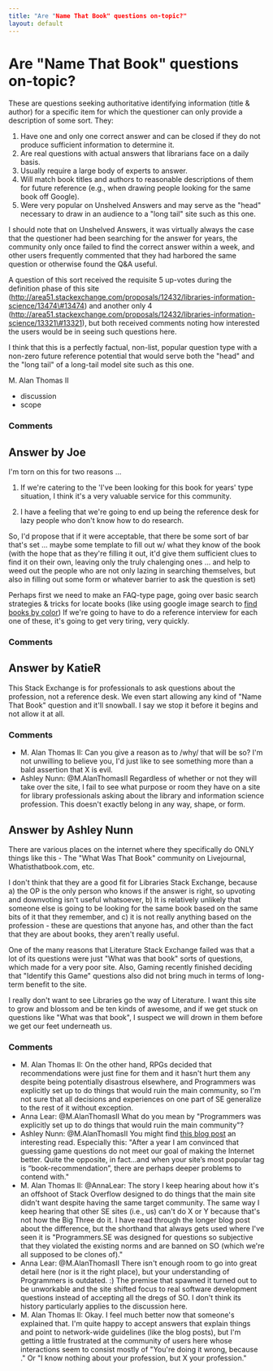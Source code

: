 ```yaml
---
title: "Are "Name That Book" questions on-topic?"
layout: default
---
```

Are "Name That Book" questions on-topic?
=====================
These are questions seeking authoritative identifying information (title
& author) for a specific item for which the questioner can only provide
a description of some sort. They:

1.  Have one and only one correct answer and can be closed if they do
    not produce sufficient information to determine it.
2.  Are real questions with actual answers that librarians face on a
    daily basis.
3.  Usually require a large body of experts to answer.
4.  Will match book titles and authors to reasonable descriptions of
    them for future reference (e.g., when drawing people looking for the
    same book off Google).
5.  Were very popular on Unshelved Answers and may serve as the "head"
    necessary to draw in an audience to a "long tail" site such as this
    one.

I should note that on Unshelved Answers, it was virtually always the
case that the questioner had been searching for the answer for years,
the community only once failed to find the correct answer within a week,
and other users frequently commented that they had harbored the same
question or otherwise found the Q&A useful.

A question of this sort received the requisite 5 up-votes during the
definition phase of this site
(http://area51.stackexchange.com/proposals/12432/libraries-information-science/13474\#13474)
and another only 4
(http://area51.stackexchange.com/proposals/12432/libraries-information-science/13321\#13321),
but both received comments noting how interested the users would be in
seeing such questions here.

I think that this is a perfectly factual, non-list, popular question
type with a non-zero future reference potential that would serve both
the "head" and the "long tail" of a long-tail model site such as this
one.

M. Alan Thomas II

<ul class="tags"><li class="tag">discussion</li><li class="tag">scope</li></ul>

### Comments ###


Answer by Joe
----------------
I'm torn on this for two reasons ...

1.  If we're catering to the 'I've been looking for this book for years'
    type situation, I think it's a very valuable service for this
    community.

2.  I have a feeling that we're going to end up being the reference desk
    for lazy people who don't know how to do research.

So, I'd propose that if it were acceptable, that there be some sort of
bar that's set ... maybe some template to fill out w/ what they know of
the book (with the hope that as they're filling it out, it'd give them
sufficient clues to find it on their own, leaving only the truly
chalenging ones ... and help to weed out the people who are not only
lazing in searching themselves, but also in filling out some form or
whatever barrier to ask the question is set)

Perhaps first we need to make an FAQ-type page, going over basic search
strategies & tricks for locate books (like using google image search to
[find books by
color](http://searchresearch1.blogspot.com/2011/05/answer-how-can-you-find-book-by-its.html))
If we're going to have to do a reference interview for each one of
these, it's going to get very tiring, very quickly.

### Comments ###

Answer by KatieR
----------------
This Stack Exchange is for professionals to ask questions about the
profession, not a reference desk. We even start allowing any kind of
"Name That Book" question and it'll snowball. I say we stop it before it
begins and not allow it at all.

### Comments ###
* M. Alan Thomas II: Can you give a reason as to /why/ that will be so? I'm not unwilling to
believe you, I'd just like to see something more than a bald assertion
that X is evil.
* Ashley Nunn: @M.AlanThomasII Regardless of whether or not they will take over the
site, I fail to see what purpose or room they have on a site for library
professionals asking about the library and information science
profession. This doesn't exactly belong in any way, shape, or form.

Answer by Ashley Nunn
----------------
There are various places on the internet where they specifically do ONLY
things like this - The "What Was That Book" community on Livejournal,
Whatisthatbook.com, etc.

I don't think that they are a good fit for Libraries Stack Exchange,
because a) the OP is the only person who knows if the answer is right,
so upvoting and downvoting isn't useful whatsoever, b) It is relatively
unlikely that someone else is going to be looking for the same book
based on the same bits of it that they remember, and c) it is not really
anything based on the profession - these are questions that anyone has,
and other than the fact that they are about books, they aren't really
useful.

One of the many reasons that Literature Stack Exchange failed was that a
lot of its questions were just "What was that book" sorts of questions,
which made for a very poor site. Also, Gaming recently finished deciding
that "Identify this Game" questions also did not bring much in terms of
long-term benefit to the site.

I really don't want to see Libraries go the way of Literature. I want
this site to grow and blossom and be ten kinds of awesome, and if we get
stuck on questions like "What was that book", I suspect we will drown in
them before we get our feet underneath us.

### Comments ###
* M. Alan Thomas II: On the other hand, RPGs decided that recommendations were just fine for
them and it hasn't hurt them any despite being potentially disastrous
elsewhere, and Programmers was explicitly set up to do things that would
ruin the main community, so I'm not sure that all decisions and
experiences on one part of SE generalize to the rest of it without
exception.
* Anna Lear: @M.AlanThomasII What do you mean by "Programmers was explicitly set up
to do things that would ruin the main community"?
* Ashley Nunn: @M.AlanThomasII You might find [this blog
post](http://blog.stackoverflow.com/2012/02/lets-play-the-guessing-game/)
an interesting read. Especially this: "After a year I am convinced that
guessing game questions do not meet our goal of making the Internet
better. Quite the opposite, in fact...and when your site’s most popular
tag is “book-recommendation”, there are perhaps deeper problems to
contend with."
* M. Alan Thomas II: @AnnaLear: The story I keep hearing about how it's an offshoot of Stack
Overflow designed to do things that the main site didn't want despite
having the same target community. The same way I keep hearing that other
SE sites (i.e., us) can't do X or Y because that's not how the Big Three
do it. I have read through the longer blog post about the difference,
but the shorthand that always gets used where I've seen it is
"Programmers.SE was designed for questions so subjective that they
violated the existing norms and are banned on SO (which we're all
supposed to be clones of)."
* Anna Lear: @M.AlanThomasII There isn't enough room to go into great detail here
(nor is it the right place), but your understanding of Programmers is
outdated. :) The premise that spawned it turned out to be unworkable and
the site shifted focus to real software development questions instead of
accepting all the dregs of SO. I don't think its history particularly
applies to the discussion here.
* M. Alan Thomas II: Okay. I feel much better now that someone's explained that. I'm quite
happy to accept answers that explain things and point to network-wide
guidelines (like the blog posts), but I'm getting a little frustrated at
the community of users here whose interactions seem to consist mostly of
"You're doing it wrong, because ." Or "I know nothing about your
profession, but X your profession."

